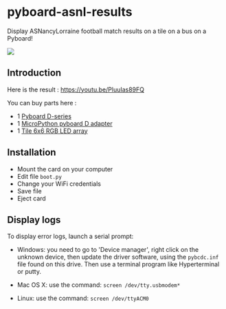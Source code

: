 # pyboard-asnl-results

Display ASNancyLorraine football match results on a tile on a bus on a Pyboard!

![](https://raw.githubusercontent.com/potsky/pyboard-asnl-results/master/image.png)

## Introduction

Here is the result : https://youtu.be/PluuIas89FQ

You can buy parts here :

- 1 [Pyboard D-series](https://store.micropython.org/product/PYBD-SF2-W4F2)
- 1 [MicroPython pyboard D adapter](https://store.micropython.org/product/WBUS-DIP28)
- 1 [Tile 6x6 RGB LED array](https://store.micropython.org/product/TILE-LED36)

## Installation

- Mount the card on your computer
- Edit file `boot.py`
- Change your WiFi credentials
- Save file
- Eject card

## Display logs

To display error logs, launch a serial prompt:

- Windows: you need to go to 'Device manager', right click on the unknown device,
   then update the driver software, using the `pybcdc.inf` file found on this drive.
   Then use a terminal program like Hyperterminal or putty.

- Mac OS X: use the command: `screen /dev/tty.usbmodem*`

- Linux: use the command: `screen /dev/ttyACM0`

